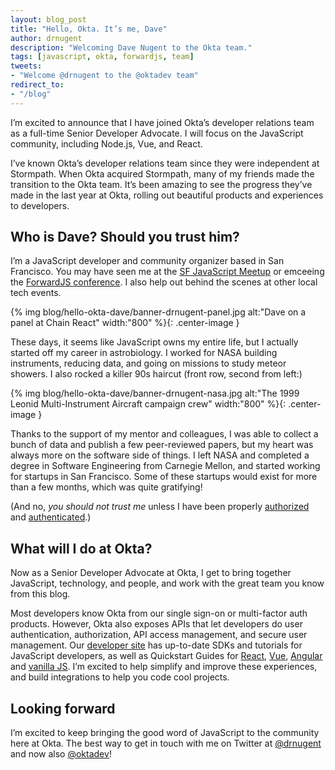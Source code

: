 ```yaml
---
layout: blog_post
title: "Hello, Okta. It’s me, Dave"
author: drnugent
description: "Welcoming Dave Nugent to the Okta team."
tags: [javascript, okta, forwardjs, team]
tweets:
- "Welcome @drnugent to the @oktadev team"
redirect_to:
- "/blog"
---
```


I’m excited to announce that I have joined Okta’s developer relations team as a full-time Senior Developer Advocate. I will focus on the JavaScript community, including Node.js, Vue, and React.

I’ve known Okta’s developer relations team since they were independent at Stormpath. When Okta acquired Stormpath, many of my friends made the transition to the Okta team. It’s been amazing to see the progress they’ve made in the last year at Okta, rolling out beautiful products and experiences to developers.

## Who is Dave? Should you trust him?

I’m a JavaScript developer and community organizer based in San Francisco. You may have seen me at the [SF JavaScript Meetup](https://www.meetup.com/jsmeetup/) or emceeing the [ForwardJS conference](https://forwardjs.com/). I also help out behind the scenes at other local tech events.

{% img blog/hello-okta-dave/banner-drnugent-panel.jpg alt:"Dave on a panel at Chain React" width:"800" %}{: .center-image }

These days, it seems like JavaScript owns my entire life, but I actually started off my career in astrobiology. I worked for NASA building instruments, reducing data, and going on missions to study meteor showers. I also rocked a killer 90s haircut (front row, second from left:)

{% img blog/hello-okta-dave/banner-drnugent-nasa.jpg alt:"The 1999 Leonid Multi-Instrument Aircraft campaign crew" width:"800" %}{: .center-image }

Thanks to the support of my mentor and colleagues, I was able to collect a bunch of data and publish a few peer-reviewed papers, but my heart was always more on the software side of things. I left NASA and completed a degree in Software Engineering from Carnegie Mellon, and started working for startups in San Francisco. Some of these startups would exist for more than a few months, which was quite gratifying!

(And no, *you should not trust me* unless I have been properly [authorized](https://developer.okta.com/product/authorization/) and [authenticated](https://developer.okta.com/product/authentication/).)

## What will I do at Okta?

Now as a Senior Developer Advocate at Okta, I get to bring together JavaScript, technology, and people, and work with the great team you know from this blog.

Most developers know Okta from our single sign-on or multi-factor auth products. However, Okta also exposes APIs that let developers do user authentication, authorization, API access management, and secure user management. Our [developer site](https://developer.okta.com/) has up-to-date SDKs and tutorials for JavaScript developers, as well as Quickstart Guides for [React](https://developer.okta.com/quickstart/#/react/nodejs/generic), [Vue](https://developer.okta.com/code/vue/), [Angular](https://developer.okta.com/code/angular/) and [vanilla JS](https://developer.okta.com/code/javascript/). I’m excited to help simplify and improve these experiences, and build integrations to help you code cool projects.

## Looking forward

I’m excited to keep bringing the good word of JavaScript to the community here at Okta. The best way to get in touch with me on Twitter at [@drnugent](https://twitter.com/drnugent) and now also [@oktadev](https://twitter.com/OktaDev)!
